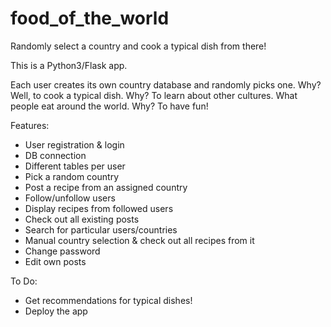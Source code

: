 # food_of_the_world
Randomly select a country and cook a typical dish from there!

This is a Python3/Flask app.

Each user creates its own country database and randomly picks one.
Why? Well, to cook a typical dish.
Why? To learn about other cultures. What people eat around the world.
Why? To have fun!


Features:
  - User registration & login
  - DB connection
  - Different tables per user
  - Pick a random country
  - Post a recipe from an assigned country
  - Follow/unfollow users
  - Display recipes from followed users
  - Check out all existing posts
  - Search for particular users/countries
  - Manual country selection & check out all recipes from it
  - Change password
  - Edit own posts


 To Do:
  - Get recommendations for typical dishes!
  - Deploy the app
